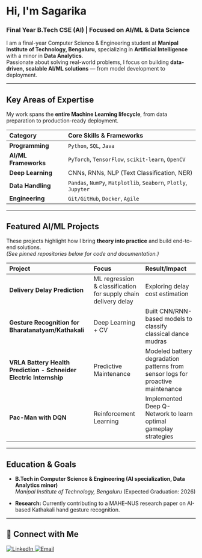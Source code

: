 # Hi, I'm Sagarika

### Final Year B.Tech CSE (AI) | Focused on AI/ML & Data Science

I am a final-year Computer Science & Engineering student at **Manipal Institute of Technology, Bengaluru**, specializing in **Artificial Intelligence** with a minor in **Data Analytics**.  
Passionate about solving real-world problems, I focus on building **data-driven, scalable AI/ML solutions** — from model development to deployment.

---

## Key Areas of Expertise

My work spans the **entire Machine Learning lifecycle**, from data preparation to production-ready deployment.

| Category | Core Skills & Frameworks |
| :--- | :--- |
| **Programming** | `Python`, `SQL`, `Java` |
| **AI/ML Frameworks** | `PyTorch`, `TensorFlow`, `scikit-learn`, `OpenCV` |
| **Deep Learning** | CNNs, RNNs, NLP (Text Classification, NER) |
| **Data Handling** | `Pandas`, `NumPy`, `Matplotlib`, `Seaborn`, `Plotly`, `Jupyter` |
| **Engineering** | `Git/GitHub`, `Docker`, `Agile` |

---

## Featured AI/ML Projects

These projects highlight how I bring **theory into practice** and build end-to-end solutions.  
*(See pinned repositories below for code and documentation.)*

| Project | Focus | Result/Impact |
| :--- | :--- | :--- |
| **Delivery Delay Prediction** | ML regression & classification for supply chain delivery delay | Exploring delay cost estimation |
| **Gesture Recognition for Bharatanatyam/Kathakali** | Deep Learning + CV | Built CNN/RNN-based models to classify classical dance mudras |
| **VRLA Battery Health Prediction - Schneider Electric Internship** | Predictive Maintenance | Modeled battery degradation patterns from sensor logs for proactive maintenance |
| **Pac-Man with DQN** | Reinforcement Learning | Implemented Deep Q-Network to learn optimal gameplay strategies |

---

## Education & Goals

* **B.Tech in Computer Science & Engineering (AI specialization, Data Analytics minor)**  
  *Manipal Institute of Technology, Bengaluru* (Expected Graduation: 2026)  

* **Research:** Currently contributing to a MAHE–NUS research paper on AI-based Kathakali hand gesture recognition.

---

## 🤝 Connect with Me  

<p align="left">
    <a href="https://www.linkedin.com/in/v-sagarika-8465972b1/" target="_blank">
        <img src="https://img.shields.io/badge/LinkedIn-0077B5?style=for-the-badge&logo=linkedin&logoColor=white" alt="LinkedIn">
    </a>
    <a href="mailto:vsagarika01@gmail.com" target="_blank">
        <img src="https://img.shields.io/badge/Email-D14836?style=for-the-badge&logo=gmail&logoColor=white" alt="Email">
    </a>
</p>
